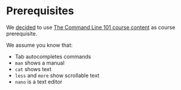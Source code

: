 # Prerequisites

We [decided](https://github.com/UPPMAX/naiss_intermediate_bash_linux/issues/1)
to use
[The Command Line 101 course content](https://hpc2n.github.io/linux-command-line-101/)
as course prerequisite.

We assume you know that:

- Tab autocompletes commands
- `man` shows a manual
- `cat` shows text
- `less` and `more` show scrollable text
- `nano` is a text editor
